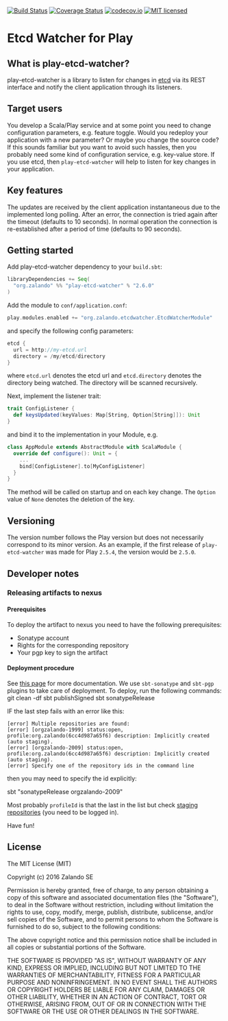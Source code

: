 [![Build Status](https://travis-ci.org/zalando-incubator/play-etcd-watcher.svg?branch=master)](https://travis-ci.org/zalando-incubator/play-etcd-watcher)
[![Coverage Status](https://coveralls.io/repos/github/zalando-incubator/play-etcd-watcher/badge.svg?branch=master)](https://coveralls.io/github/zalando-incubator/play-etcd-watcher?branch=master)
[![codecov.io](http://codecov.io/github/zalando-incubator/play-etcd-watcher/coverage.svg?branch=master)](http://codecov.io/github/zalando-incubator/play-etcd-watcher?branch=master)
[![MIT licensed](https://img.shields.io/badge/license-MIT-green.svg)](https://raw.githubusercontent.com/hyperium/hyper/master/LICENSE)

# Etcd Watcher for Play

## What is play-etcd-watcher?
play-etcd-watcher is a library to listen for changes in
[etcd](https://github.com/coreos/etcd) via its REST interface and notify the client
application through its listeners.

## Target users
You develop a Scala/Play service and at some point you need to change configuration
parameters, e.g. feature toggle. Would you redeploy your application with a new
parameter? Or maybe you change the source code? If this sounds familiar but you
want to avoid such hassles, then you probably need some kind of configuration service,
e.g. key-value store. If you use etcd, then ```play-etcd-watcher``` will help to listen
for key changes in your application.

## Key features
The updates are received by the client application instantaneous due to
the implemented long polling. After an error, the connection is tried
again after the timeout (defaults to 10 seconds). In normal operation the
connection is re-established after a period of time (defaults to 90
seconds).

## Getting started
Add play-etcd-watcher dependency to your ```build.sbt```:

```scala
libraryDependencies += Seq(
  "org.zalando" %% "play-etcd-watcher" % "2.6.0"
)
```

Add the module to ```conf/application.conf```:
```scala
play.modules.enabled += "org.zalando.etcdwatcher.EtcdWatcherModule"
```

and specify the following config parameters:
```scala
etcd {
  url = http://my-etcd.url
  directory = /my/etcd/directory
}
```

where ```etcd.url``` denotes the etcd url and ```etcd.directory```
denotes the directory being watched. The directory will be scanned
recursively.

Next, implement the listener trait:

```scala
trait ConfigListener {
  def keysUpdated(keyValues: Map[String, Option[String]]): Unit
}
```
and bind it to the implementation in your Module, e.g.
```scala
class AppModule extends AbstractModule with ScalaModule {
  override def configure(): Unit = {
    ...
    bind[ConfigListener].to[MyConfigListener]
  }
}
```
The method will be called on startup and on each key change. The
```Option``` value of ```None``` denotes the deletion of the key.

## Versioning
The version number follows the Play version but does not necessarily
correspond to its minor version. As an example, if the first release of `play-etcd-watcher`
was made for Play ```2.5.4```, the version would be ```2.5.0```.

## Developer notes
### Releasing artifacts to nexus

#### Prerequisites
To deploy the artifact to nexus you need to have the following prerequisites:
 - Sonatype account
 - Rights for the corresponding repository
 - Your pgp key to sign the artifact

#### Deployment procedure

See [this page](http://central.sonatype.org/pages/ossrh-guide.html) for more documentation.
We use `sbt-sonatype` and `sbt-pgp` plugins to take care of deployment.
To deploy, run the following commands:
   git clean -df
   sbt publishSigned
   sbt sonatypeRelease

IF the last step fails with an error like this:

    [error] Multiple repositories are found:
    [error] [orgzalando-1999] status:open, profile:org.zalando(6cc4d987a65f6) description: Implicitly created (auto staging).
    [error] [orgzalando-2009] status:open, profile:org.zalando(6cc4d987a65f6) description: Implicitly created (auto staging).
    [error] Specify one of the repository ids in the command line

then you may need to specify the id explicitly:

   sbt "sonatypeRelease orgzalando-2009"

Most probably `profileId` is that the last in the list but check
[staging repositories](https://oss.sonatype.org/#stagingRepositories) (you need to be logged in).

Have fun!

## License

The MIT License (MIT)

Copyright (c) 2016 Zalando SE

Permission is hereby granted, free of charge, to any person obtaining a copy
of this software and associated documentation files (the "Software"), to deal
in the Software without restriction, including without limitation the rights
to use, copy, modify, merge, publish, distribute, sublicense, and/or sell
copies of the Software, and to permit persons to whom the Software is
furnished to do so, subject to the following conditions:

The above copyright notice and this permission notice shall be included in all
copies or substantial portions of the Software.

THE SOFTWARE IS PROVIDED "AS IS", WITHOUT WARRANTY OF ANY KIND, EXPRESS OR
IMPLIED, INCLUDING BUT NOT LIMITED TO THE WARRANTIES OF MERCHANTABILITY,
FITNESS FOR A PARTICULAR PURPOSE AND NONINFRINGEMENT. IN NO EVENT SHALL THE
AUTHORS OR COPYRIGHT HOLDERS BE LIABLE FOR ANY CLAIM, DAMAGES OR OTHER
LIABILITY, WHETHER IN AN ACTION OF CONTRACT, TORT OR OTHERWISE, ARISING FROM,
OUT OF OR IN CONNECTION WITH THE SOFTWARE OR THE USE OR OTHER DEALINGS IN THE
SOFTWARE.
